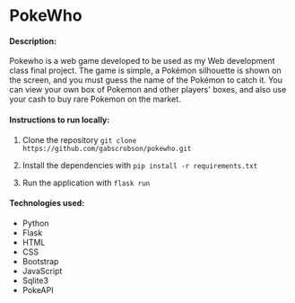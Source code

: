 # PokeWho

#### Description:
Pokewho is a web game developed to be used as my Web development class final project. The game is simple, a Pokémon silhouette is shown on the screen, and you must guess the name of the Pokémon to catch it. You can view your own box of Pokemon and other players' boxes, and also use your cash to buy rare Pokemon on the market. 

#### Instructions to run locally:
1. Clone the repository `git clone https://github.com/gabscrobson/pokewho.git`

2. Install the dependencies with `pip install -r requirements.txt`

3. Run the application with `flask run`

#### Technologies used:
- Python
- Flask
- HTML
- CSS
- Bootstrap
- JavaScript
- Sqlite3
- PokeAPI
